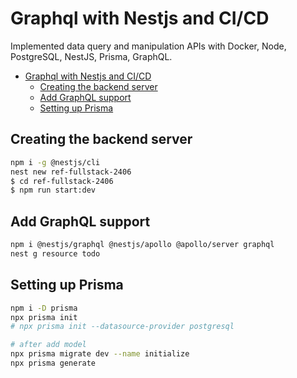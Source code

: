 # Graphql with Nestjs and CI/CD

Implemented data query and manipulation APIs with Docker, Node, PostgreSQL, NestJS, Prisma, GraphQL.

- [Graphql with Nestjs and CI/CD](#graphql-with-nestjs-and-cicd)
  - [Creating the backend server](#creating-the-backend-server)
  - [Add GraphQL support](#add-graphql-support)
  - [Setting up Prisma](#setting-up-prisma)

## Creating the backend server

```sh
npm i -g @nestjs/cli
nest new ref-fullstack-2406
$ cd ref-fullstack-2406
$ npm run start:dev
```

## Add GraphQL support

```sh
npm i @nestjs/graphql @nestjs/apollo @apollo/server graphql
nest g resource todo
```

## Setting up Prisma

```sh
npm i -D prisma
npx prisma init
# npx prisma init --datasource-provider postgresql

# after add model
npx prisma migrate dev --name initialize
npx prisma generate
```
